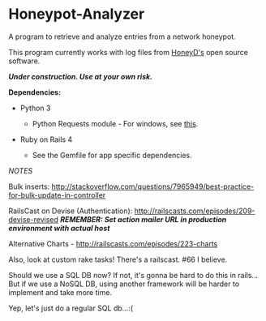 Honeypot-Analyzer
=================

A program to retrieve and analyze entries from a network honeypot.

This program currently works with log files from [HoneyD's](http://www.honeyd.org) open source software.

***Under construction. Use at your own risk.***


**Dependencies:**
- Python 3

  - Python Requests module - For windows, see [this](http://stackoverflow.com/questions/1449494/how-do-i-install-python-packages-on-windows).


- Ruby on Rails 4

  - See the Gemfile for app specific dependencies.


*NOTES*

Bulk inserts: http://stackoverflow.com/questions/7965949/best-practice-for-bulk-update-in-controller

RailsCast on Devise (Authentication): http://railscasts.com/episodes/209-devise-revised
***REMEMBER: Set action mailer URL in production environment with actual host***

Alternative Charts - http://railscasts.com/episodes/223-charts

Also, look at custom rake tasks! There's a railscast. #66 I believe.

Should we use a SQL DB now?
If not, it's gonna be hard to do this in rails...
But if we use a NoSQL DB, using another framework will be harder to implement and take more time.

Yep, let's just do a regular SQL db...:(
